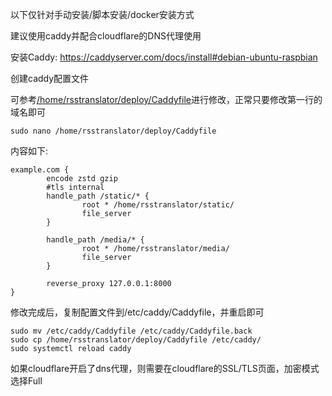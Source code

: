 以下仅针对手动安装/脚本安装/docker安装方式

建议使用caddy并配合cloudflare的DNS代理使用

安装Caddy: https://caddyserver.com/docs/install#debian-ubuntu-raspbian

创建caddy配置文件

可参考[/home/rsstranslator/deploy/Caddyfile](https://github.com/rss-translator/RSS-Translator/blob/main/deploy/Caddyfile)进行修改，正常只要修改第一行的域名即可

`sudo nano /home/rsstranslator/deploy/Caddyfile`

内容如下:
```
example.com {
        encode zstd gzip
        #tls internal
        handle_path /static/* {
                root * /home/rsstranslator/static/
                file_server
        }

        handle_path /media/* {
                root * /home/rsstranslator/media/
                file_server
        }

        reverse_proxy 127.0.0.1:8000
}
```
修改完成后，复制配置文件到/etc/caddy/Caddyfile，并重启即可
```
sudo mv /etc/caddy/Caddyfile /etc/caddy/Caddyfile.back
sudo cp /home/rsstranslator/deploy/Caddyfile /etc/caddy/
sudo systemctl reload caddy
```
如果cloudflare开启了dns代理，则需要在cloudflare的SSL/TLS页面，加密模式选择Full
